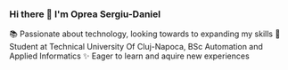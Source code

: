 ### Hi there 👋 I'm Oprea Sergiu-Daniel

📚 Passionate about technology, looking towards to expanding my skills
🏫 Student at Technical University Of Cluj-Napoca, BSc Automation and Applied Informatics
✨ Eager to learn and aquire new experiences 
